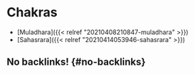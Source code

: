 # Chakras


-   [Muladhara]({{< relref "20210408210847-muladhara" >}})
-   [Sahasrara]({{< relref "20210414053946-sahasrara" >}})


## No backlinks! {#no-backlinks}

